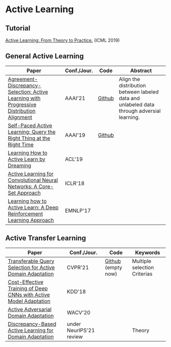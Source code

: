 # Active Learning

## Tutorial
[Active Learning: From Theory to Practice.](https://icml.cc/Conferences/2019/ScheduleMultitrack?event=4341) (ICML 2019)

## General Active Learning

|  Paper   | Conf./Jour.  | Code | Abstract |
|  ----  | ----  | --- | --- |
| [Agreement-Discrepancy-Selection: Active Learning with Progressive Distribution Alignment](https://www.aaai.org/AAAI21Papers/AAAI-286.FuM.pdf)  | AAAI'21 |[Github](https://github.com/fumengying19/AAAI21-ADS/tree/code) | Align the distribution between labeled data and unlabeled data through adversial learning. |
|[Self-Paced Active Learning: Query the Right Thing at the Right Time](https://ojs.aaai.org/index.php/AAAI/article/view/4445)| AAAI'19 | [Github](https://github.com/NUAA-AL/ALiPy/blob/master/alipy/query_strategy/query_labels.py) |
|[Learning How to Active Learn by Dreaming](https://aclanthology.org/P19-1401.pdf)| ACL'19| |
|[Active Learning for Convolutional Neural Networks: A Core-Set Approach](https://arxiv.org/abs/1708.00489)| ICLR'18||
|[Learning how to Active Learn: A Deep Reinforcement Learning Approach](https://arxiv.org/pdf/1708.02383.pdf)| EMNLP'17 | |


## Active Transfer Learning

|  Paper   | Conf./Jour.  | Code | Keywords|
|  ----  | ----  | --- | --- |
| [Transferable Query Selection for Active Domain Adaptation](https://openaccess.thecvf.com/content/CVPR2021/html/Fu_Transferable_Query_Selection_for_Active_Domain_Adaptation_CVPR_2021_paper.html)  | CVPR'21 | [Github](https://github.com/thuml/Transferable-Query-Selection) (empty now) | Multiple selection Criterias |
| [Cost-Effective Training of Deep CNNs with Active Model Adaptation](https://dl.acm.org/doi/pdf/10.1145/3219819.3220026)| KDD'18 | |
| [Active Adversarial Domain Adaptation](https://openaccess.thecvf.com/content_WACV_2020/html/Su_Active_Adversarial_Domain_Adaptation_WACV_2020_paper.html) | WACV'20|||
| [Discrepancy-Based Active Learning for Domain Adaptation](https://arxiv.org/pdf/2103.03757.pdf)| under NeurIPS'21 review| | Theory|
